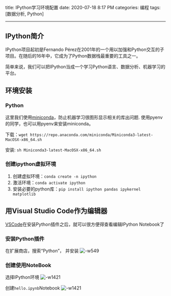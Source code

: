 title: IPython学习环境配置
date: 2020-07-18 8:17 PM
categories: 编程
tags: [数据分析, Python]

---

## IPython简介
IPython项目起初是Fernando Pérez在2001年的一个用以加强和Python交互的子项目。在随后的16年中，它成为了Python数据栈最重要的工具之一。

简单来说，我们可以把IPython当成一个学习Python语言、数据分析、机器学习的平台。

<!--more-->

## 环境安装
### Python
这里我们使用[miniconda](https://docs.conda.io/en/latest/miniconda.html)，防止机器学习很图形显示相关的库出问题. 使用pyenv的同学，也可以用pyenv来安装miniconda。

下载：`wget https://repo.anaconda.com/miniconda/Miniconda3-latest-MacOSX-x86_64.sh`

安装: `sh Miniconda3-latest-MacOSX-x86_64.sh`

### 创建ipython虚拟环境
1. 创建虚拟环境：`conda create -n ipython`
2. 激活环境：`conda activate ipython`
3. 安装必要的python库：`pip install ipython pandas ipykernel matplotlib`

## 用Visual Studio Code作为编辑器
[VSCode](https://code.visualstudio.com/)在安装Python插件之后，就可以很方便得查看编辑IPython Notebook了

### 安装Python插件
在扩展商店，搜索“Python”， 并安装
![-w549](http://image.runjf.com/mweb/2020-07-19-15951449200011.jpg)

### 创建使用NoteBook
选择IPython环境
![-w1421](http://image.runjf.com/mweb/2020-07-19-15951453546560.jpg)

创建`hello.ipynb`Notebook
![-w1421](http://image.runjf.com/mweb/2020-07-19-15951457001314.jpg)

